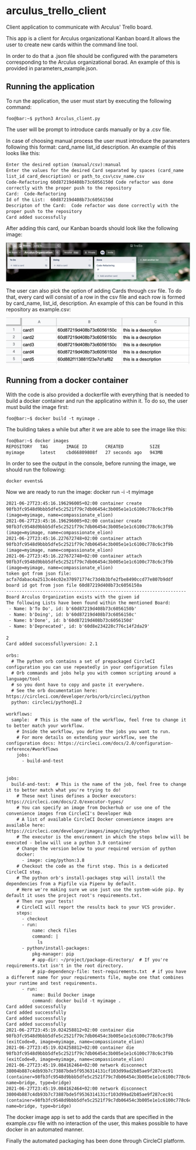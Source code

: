 # arculus_trello_client
Client application to communicate with Arculus' Trello board.

This app is a client for Arculus organizational Kanban board.It allows the user to create new cards within the command line tool.

In order to do that a .json file should be configured with the parameters corresponding to the Arculus organizational borad. An example of this is provided in parameters_example.json.

## Running the application
To run the application, the user must start by executing the following command:

```console
foo@bar:~$ python3 Arculus_client.py
```

The user will be prompt to introduce cards manually or by a .csv file.

In case of choosing manual process the user must introduce the parameters following this format: card_name list_id description.
An example of this looks like this:
```console
Enter the desired option (manual/csv):manual
Enter the values for the desired Card separated by spaces (card_name list_id card_description) or path_to_csv\csv_name.csv
Code-Refactoring 60d87219d408b73c6056150d Code refactor was done correctly with the proper push to the repository
Card:  Code-Refactoring
Id of the List:  60d87219d408b73c6056150d
Descripton of the Card:  Code refactor was done correctly with the proper push to the repository
Card added successfully
```

After adding this card, our Kanban boards should look like the following image:

![alt text](./images/example1.png)

The user can also pick the option of adding Cards through csv file. To do that, every card will consist of a row in the csv file and each row is formed by card_name, list_id, description.
An example of this can be found in this repository as example.csv:

![alt text](./images/example2.png)

## Running from a docker container

With the code is also provided a dockerfile with everything that is needed to build a docker container and run the applicatino within it.
To do so, the user must build the image first:
```console
foo@bar:~$ docker build -t myimage .
```

The building takes a while but after it we are able to see the image like this:
```console
foo@bar:~$ docker images            
REPOSITORY   TAG       IMAGE ID       CREATED          SIZE
myimage      latest    cbd66809808f   27 seconds ago   943MB
```

In order to see the output in the console, before running the image, we should run the following:
```console
docker events&
```

Now we are ready to run the image:
docker run -i -t myimage
```console
2021-06-27T23:45:16.196296005+02:00 container create 98fb3fc9548d9bbb5dfe5c2521f79c7db06454c3b005e1e1c6100c778c6c3f9b (image=myimage, name=compassionate_elion)
2021-06-27T23:45:16.196296005+02:00 container create 98fb3fc9548d9bbb5dfe5c2521f79c7db06454c3b005e1e1c6100c778c6c3f9b (image=myimage, name=compassionate_elion)
2021-06-27T23:45:16.227672748+02:00 container attach 98fb3fc9548d9bbb5dfe5c2521f79c7db06454c3b005e1e1c6100c778c6c3f9b (image=myimage, name=compassionate_elion)
2021-06-27T23:45:16.227672748+02:00 container attach 98fb3fc9548d9bbb5dfe5c2521f79c7db06454c3b005e1e1c6100c778c6c3f9b (image=myimage, name=compassionate_elion)
token got from json file: acfa7dabac4a2513c44c02e370971774c73d4b3bfe2fbe8490ccd77e807b9ddf
board id got from json file 60d87219d408b73c6056150a
---------------------------------------------------------------------
Board Arculus Organization exists with the given id
The following Lists have been found within the mentioned Board:
 - Name: b'To Do', id: b'60d87219d408b73c6056150b'
 - Name: b'Doing', id: b'60d87219d408b73c6056150c'
 - Name: b'Done', id: b'60d87219d408b73c6056150d'
 - Name: b'Deprecated', id: b'60d8e234228c776c14f2da29'

2
Card added successfullyversion: 2.1

orbs:
  # The python orb contains a set of prepackaged CircleCI configuration you can use repeatedly in your configuration files
  # Orb commands and jobs help you with common scripting around a language/tool
  # so you dont have to copy and paste it everywhere.
  # See the orb documentation here: https://circleci.com/developer/orbs/orb/circleci/python
  python: circleci/python@1.2

workflows:
  sample:  # This is the name of the workflow, feel free to change it to better match your workflow.
    # Inside the workflow, you define the jobs you want to run. 
    # For more details on extending your workflow, see the configuration docs: https://circleci.com/docs/2.0/configuration-reference/#workflows 
    jobs:
      - build-and-test


jobs:
  build-and-test:  # This is the name of the job, feel free to change it to better match what you're trying to do!
    # These next lines defines a Docker executors: https://circleci.com/docs/2.0/executor-types/
    # You can specify an image from Dockerhub or use one of the convenience images from CircleCI's Developer Hub
    # A list of available CircleCI Docker convenience images are available here: https://circleci.com/developer/images/image/cimg/python
    # The executor is the environment in which the steps below will be executed - below will use a python 3.9 container
    # Change the version below to your required version of python
    docker:
      - image: cimg/python:3.8
    # Checkout the code as the first step. This is a dedicated CircleCI step.
    # The python orb's install-packages step will install the dependencies from a Pipfile via Pipenv by default.
    # Here we're making sure we use just use the system-wide pip. By default it uses the project root's requirements.txt.
    # Then run your tests!
    # CircleCI will report the results back to your VCS provider.
    steps:
      - checkout
      - run:
          name: check files
          command: | 
            ls
      - python/install-packages:
          pkg-manager: pip
          # app-dir: ~/project/package-directory/  # If you're requirements.txt isn't in the root directory.
          # pip-dependency-file: test-requirements.txt  # if you have a different name for your requirements file, maybe one that combines your runtime and test requirements.
      - run:
          name: Build Docker image
          command: docker build -t myimage .
Card added successfully
Card added successfully
Card added successfully
Card added successfully
2021-06-27T23:45:19.024258812+02:00 container die 98fb3fc9548d9bbb5dfe5c2521f79c7db06454c3b005e1e1c6100c778c6c3f9b (exitCode=0, image=myimage, name=compassionate_elion)
2021-06-27T23:45:19.024258812+02:00 container die 98fb3fc9548d9bbb5dfe5c2521f79c7db06454c3b005e1e1c6100c778c6c3f9b (exitCode=0, image=myimage, name=compassionate_elion)
2021-06-27T23:45:19.084162464+02:00 network disconnect 38004b887c4db93b7c73887bde5f9536314131cf103d99ad2b85ae9f287cec91 (container=98fb3fc9548d9bbb5dfe5c2521f79c7db06454c3b005e1e1c6100c778c6c3f9b, name=bridge, type=bridge)
2021-06-27T23:45:19.084162464+02:00 network disconnect 38004b887c4db93b7c73887bde5f9536314131cf103d99ad2b85ae9f287cec91 (container=98fb3fc9548d9bbb5dfe5c2521f79c7db06454c3b005e1e1c6100c778c6c3f9b, name=bridge, type=bridge)
```

The docker image app is set to add the cards that are specified in the example.csv file with no interaction of the user, this makes possible to have docker in an automated manner.


Finally the automated packaging has been done through CircleCI platform.